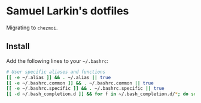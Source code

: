 # Samuel Larkin's dotfiles

Migrating to `chezmoi`.


## Install

Add the following lines to your `~/.bashrc`:

```sh
# User specific aliases and functions
[[ -e ~/.alias ]] && . ~/.alias || true
[[ -e ~/.bashrc.common ]] && . ~/.bashrc.common || true
[[ -e ~/.bashrc.specific ]] && . ~/.bashrc.specific || true
[[ -d ~/.bash_completion.d ]] && for f in ~/.bash_completion.d/*; do source $f; done || true
```
